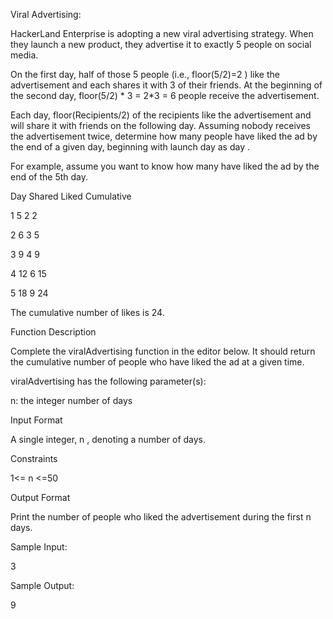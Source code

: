Viral Advertising: 

HackerLand Enterprise is adopting a new viral advertising strategy. When they launch a new product, they advertise it to exactly 5 people on social media.

On the first day, half of those 5 people (i.e., floor(5/2)=2 ) like the advertisement and each shares it with 3 of their friends. At the beginning of the second day, floor(5/2) * 3 = 2*3 = 6  people receive the advertisement.

Each day, floor(Recipients/2) of the recipients like the advertisement and will share it with  friends on the following day. Assuming nobody receives the advertisement twice, determine how many people have liked the ad by the end of a given day, beginning with launch day as day .

For example, assume you want to know how many have liked the ad by the end of the 5th day.

Day Shared Liked Cumulative

1      5     2       2

2      6     3       5

3      9     4       9

4     12     6      15

5     18     9      24

The cumulative number of likes is 24.

Function Description

Complete the viralAdvertising function in the editor below. It should return the cumulative number of people who have liked the ad at a given time.

viralAdvertising has the following parameter(s):

n: the integer number of days

Input Format

A single integer, n , denoting a number of days.

Constraints

1<= n <=50

Output Format

Print the number of people who liked the advertisement during the first n days.

Sample Input: 

3

Sample Output: 

9



